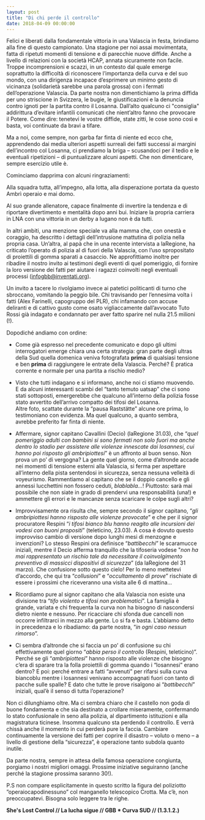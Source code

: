 ```yaml
---
layout: post
title: "Di chi perde il controllo"
date: 2018-04-09 00:00:00
---
```

Felici e liberati dalla fondamentale vittoria in una Valascia in festa, 
brindiamo alla fine di questo campionato. Una stagione per noi assai 
movimentata, fatta di ripetuti momenti di tensione e di parecchie nuove 
diffide. Anche a livello di relazioni con la società HCAP, annata 
sicuramente non facile. Troppe incomprensioni e scazzi, in un contesto 
dal quale emerge soprattutto la difficoltà di riconoscere l’importanza 
della curva e del suo mondo, con una dirigenza incapace d’esprimere un 
minimo gesto di vicinanza (solidarietà sarebbe una parola grossa) con i 
fermati dell’operazione Valascia. Da parte nostra non dimentichiamo la 
prima diffida per uno striscione in Svizzera, le bugie, le 
giustificazioni e la denuncia contro ignoti per la partita contro il 
Losanna. Dall’alto qualcuno ci "consiglia" addirittura d’evitare 
infantili comunicati che nient’altro fanno che provocare il Potere. Come 
dire: tenetevi le vostre diffide, state zitti, le cose sono così e 
basta, voi continuate da bravi a tifare.

<!--more-->

Ma a noi, come sempre, non garba far finta di niente ed ecco che, 
apprendendo dai media ulteriori aspetti surreali dei fatti successi ai 
margini dell’incontro col Losanna, ci prendiamo la briga – scusandoci 
per il tedio e le eventuali ripetizioni – di puntualizzare alcuni 
aspetti. Che non dimenticare, sempre esercizio utile è.

Cominciamo dapprima con alcuni ringraziamenti:

Alla squadra tutta, all’impegno, alla lotta, alla disperazione portata 
da questo Ambrì operaio e mai domo. 

Al suo grande allenatore, capace finalmente di invertire la tendenza e 
di riportare divertimento e mentalità dopo anni bui. Iniziare la propria 
carriera in LNA con una vittoria in un derby a lugano non è da tutti.

In altri ambiti, una menzione speciale va alla mamma che, con onestà e 
coraggio, ha descritto i dettagli dell’intrusione mattutina di polizia 
nella propria casa. Un’altra, al papà che in una recente intervista a 
laRegione, ha criticato l’operato di polizia al di fuori della Valascia, 
con l’uso spropositato di proiettili di gomma sparati a casaccio. Ne 
approfittiamo inoltre per ribadire il nostro invito ai testimoni degli 
eventi di quel pomeriggio, di fornire la loro versione dei fatti per 
aiutare i ragazzi coinvolti negli eventuali processi 
(infogbb@inventati.org).

Un invito a tacere lo rivolgiamo invece ai patetici politicanti di turno 
che sbroccano, vomitando la peggio bile. Chi travisando per l’ennesima 
volta i fatti (Alex Farinelli, capogruppo del PLR), chi infamando con 
accuse deliranti e di cattivo gusto come osato vigliaccamente 
dall’avvocato Tuto Rossi già indagato e condannato per aver fatto 
sparire nel nulla 21.5 milioni (!).

Dopodiché andiamo con ordine:

+ Come già espresso nel precedente comunicato e dopo gli ultimi 
  interrogatori emerge chiara una certa strategia: gran parte degli 
  ultras della Sud quella domenica veniva fotografata **prima** di 
  qualsiasi tensione e ben **prima** di raggiungere le entrate della 
  Valascia.
  Perché? È pratica corrente e normale per una partita a rischio medio?

+ Visto che tutti indagano e si informano, anche noi ci stiamo muovendo.  
  E da alcuni interessanti scambi del “tanto temuto uatsap” che ci sono 
  stati sottoposti, emergerebbe che qualcuno all’interno della polizia 
  fosse stato avvertito dell’arrivo compatto dei tifosi del Losanna.  
  Altre foto, scattate durante la “pausa Raststätte” alcune ore prima, 
  lo testimoniano con evidenza. Ma quel qualcuno, a quanto sembra, 
  avrebbe preferito far finta di niente.

+ Affermare, signor capitano Cavallini (Decio) (laRegione 31.03), che 
  “*quel pomeriggio adulti con bambini si sono fermati non solo fuori ma 
  anche dentro lo stadio per assistere alle violenze innescate dai 
  losannesi, cui hanno poi risposto gli ambripiottesi*” è un affronto al 
  buon senso. Non prova un po’ di vergogna? La gente quel giorno, come 
  d’altronde accade nei momenti di tensione esterni alla Valascia, si 
  ferma per aspettare all’interno della pista sentendosi in sicurezza, 
  senza nessuna velleità di voyeurismo. Rammentiamo al capitano che se 
  il doppio cancello e gli annessi lucchettini non fossero ceduti, 
  *blablabla…*!
  Piuttosto: sarà mai possibile che non siate in grado di prendervi una 
  responsabilità (una!) e ammettere gli errori e le mancanze senza 
  scaricare le colpe sugli altri?

+ Improvvisamente ora risulta che, sempre secondo il signor capitano, 
  “*gli ambripiottesi hanno risposto alle violenze provocate*” e che per 
  il signor procuratore Respini “*i tifosi bianco blu hanno reagito alle 
  incursioni dei vodesi con buoni propositi*” (teleticino, 23.03). A 
  cosa è dovuto questo improvviso cambio di versione dopo lunghi mesi di 
  menzogne e invenzioni? Lo stesso Respini ora definisce “*battibecchi*” 
  le scaramucce iniziali, mentre il Decio afferma tranquillo che la 
  tifoseria vodese "*non ha mai rappresentato un rischio tale da 
  necessitare il coinvolgimento preventivo di massicci dispositivi di 
  sicurezza*” (da laRegione del 31 marzo).
  Che confusione sotto questo cielo! Per lo meno mettetevi d’accordo, 
  che qui tra “*collusioni*” e “*occultamento di prove*” rischiate di 
  essere i prossimi che riceveranno una visita alle 6 di mattina…

+ Ricordiamo pure al signor capitano che alla Valascia non esiste una 
  divisione tra “*tifo violento e tifosi non problematici*”. La famiglia 
  è grande, variata e chi frequenta la curva non ha bisogno di 
  nascondersi dietro niente e nessuno. Per ricacciare chi sfonda due 
  cancelli non occorre infiltrarci in mezzo alla gente. Lo si fa e 
  basta. L’abbiamo detto in precedenza e lo ribadiamo: da parte nostra, 
  “*in ogni caso nessun rimorso*”.

+ Ci sembra d’altronde che si faccia un po’ di confusione su chi 
  effettivamente quel giorno “*abbia perso il controllo* (Respini, 
  teleticino)”. Perché se gli “*ambripiottesi*” hanno risposto alle 
  violenze che bisogno c’era di sparare tra la folla proiettili di gomma 
  quando i “losannesi” erano dentro? E poi: perché entrare a fatti 
  “avvenuti” per rifarsi sulla curva biancoblu mentre i losannesi 
  venivano accompagnati fuori con tanto di pacche sulle spalle? E dato 
  che tutte le prove risalgono ai “*battibecchi*” iniziali, qual’è il 
  senso di tutta l’operazione?

Non ci dilunghiamo oltre. Ma ci sembra chiaro che il castello non goda 
di buone fondamenta e che sia destinato a crollare miseramente, 
confermando lo stato confusionale in seno alla polizia, al dipartimento 
istituzioni e alla magistratura ticinese. Insomma qualcuno sta perdendo 
il controllo. E verrà chissà anche il momento in cui perderà pure la 
faccia. Cambiare continuamente la versione dei fatti per coprire il 
disastro – voluto o meno – a livello di gestione della “sicurezza”, è 
operazione tanto subdola quanto inutile.

Da parte nostra, sempre in attesa della famosa operazione congiunta, 
porgiamo i nostri migliori omaggi.
Prossime iniziative seguiranno (anche perché la stagione prossima 
saranno 30!).

P.S non compare esplicitamente in questo scritto la figura del 
poliziotto ”operaiocapodinessuno” col manganello telescopico Crotta. Ma 
c’è, non preoccupatevi. Bisogna solo leggere tra le righe.

**She's Lost Control // La lucha sigue // GBB * Curva SUD // 
(1.3.1.2.)**
